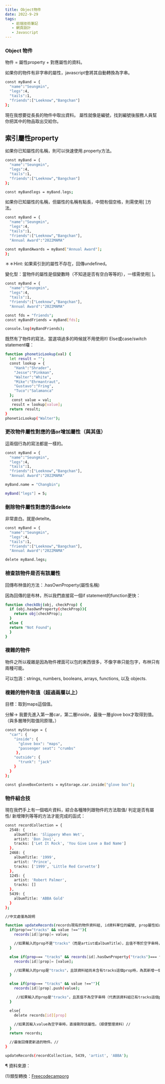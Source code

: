 ```yaml
---
title: Object物件
date: 2022-9-29
tags: 
   - 前端技術筆記
   - 網頁設計
   - Javascript
---
```


### Object 物件

物件 = 屬性property + 對應屬性的資料。

如果你的物件有非字串的屬性，javascript會將其自動轉換為字串。

``` bash
const myBand = {
  "name":"Seungmin",
  "legs":4,
  "tails":1,
  "friends":["Leeknow","Bangchan"]
};
```
現在我想要從長長的物件中取出資料。
屬性就像是編號，找到編號後服務人員幫你把其中的物品取出交給你。

## 索引屬性property

如果你已知屬性的名稱，則可以快速使用.property方法。

``` bash
const myBand = {
  "name":"Seungmin",
  "legs":4,
  "tails":1,
  "friends":["Leeknow","Bangchan"]
};

const myBandlegs = myBand.legs;
```
如果你已知屬性的名稱，但屬性的名稱有點長，中間有個空格，則需使用[ ]方法。

``` bash
const myBand = {
  "name":"Seungmin",
  "legs":4,
  "tails":1,
  "friends":["Leeknow","Bangchan"],
  "Annual Award":"2022MAMA"

const myBandAwards = myBand["Annual Award"];
};
```

＊＊Hint: 如果索引到的屬性不存在，回傳undefined。

變化型：當物件的屬性是個變數時（不知道是否有空白等等的），一樣需使用[ ]。

``` bash
const myBand = {
  "name":"Seungmin",
  "legs":4,
  "tails":1,
  "friends":["Leeknow","Bangchan"],
  "Annual Award":"2022MAMA"

const fds = "friends";
const myBandFriends = myBand[fds];

console.log(myBandFriends);
```

既然有了物件的寫法，當選項過多的時候就不用使用If/ Else或case/switch statement囉：

``` bash
function phoneticLookup(val) {
  let result = "";
  const lookup = {
    "Hank":"Shrader",
    "Jesse":"Pinkman",
    "Walter":"White",
    "Mike":"Ehrmantraut",
    "Gustavo":"Fring",
    "Tuco":"Salamanca"
  };
   const value = val;
   result = lookup[value];
  return result;
}
phoneticLookup("Walter");
```

### 更改物件屬性對應的值or增加屬性（與其值）

這兩個行為的寫法都是一樣的。

``` bash
const myBand = {
  "name":"Seungmin",
  "legs":4,
  "tails":1,
  "friends":["Leeknow","Bangchan"],
  "Annual Award":"2022MAMA"

myBand.name = "Changbin";

myBand["legs"] = 5;
```

### 刪除物件屬性對應的值delete

非常直白。就是detelte。

``` bash
const myBand = {
  "name":"Seungmin",
  "legs":4,
  "tails":1,
  "friends":["Leeknow","Bangchan"],
  "Annual Award":"2022MAMA"

delete myBand.legs;
```

### 檢查該物件是否有該屬性

回傳布林值的方法：.hasOwnProperty(屬性名稱)

因為回傳的是布林，所以我們直接寫一個if statement的function更快：

``` bash
function checkObj(obj, checkProp) {
  if (obj.hasOwnProperty(checkProp)){
    return obj[checkProp];
  }
  else {
  return "Not Found";
  }
}
```

### 複雜的物件

物件之所以複雜是因為物件裡面可以包的東西很多，不像字串只能包字，布林只有兩種可能。

可以包涵：strings, numbers, booleans, arrays, functions, 以及 objects.

### 複雜的物件取值（超過兩層以上）

目標：取到maps這個值。

分解-> 我要先進入第一層car，第二層inside，最後一層glove box才取得到值。（與多層陣列取值同原理。）

``` bash
const myStorage = {
  "car": {
    "inside": {
      "glove box": "maps",
      "passenger seat": "crumbs"
     },
    "outside": {
      "trunk": "jack"
    }
  }
};

const gloveBoxContents = myStorage.car.inside["glove box"];
```
### 物件組合技

現在我們手上有一個唱片資料，綜合各種陣列跟物件的方法取值/ 判定是否有屬性/ 新增陣列等等的方法才能完成的函式：



``` bash
const recordCollection = {
  2548: {
    albumTitle: 'Slippery When Wet',
    artist: 'Bon Jovi',
    tracks: ['Let It Rock', 'You Give Love a Bad Name']
  },
  2468: {
    albumTitle: '1999',
    artist: 'Prince',
    tracks: ['1999', 'Little Red Corvette']
  },
  1245: {
    artist: 'Robert Palmer',
    tracks: []
  },
  5439: {
    albumTitle: 'ABBA Gold'
  }
};

//中文處僅為說明

function updateRecords(records現有的物件資料組, id資料單位的編號, prop屬性如artist/tracks和albumTitle, value屬性資料組的值) {
  if(prop!=="tracks" && value !==""){
    records[id][prop]= value;

    //如果輸入的prop不是"tracks"（而是artist或albumTitle），且值不等於空字串時，用輸入的value覆蓋掉資料原本的值。//
  }

  else if(prop=== "tracks" && records[id].hasOwnProperty("tracks")=== false){
    records[id][prop]= [value];

    //如果輸入的prop是"tracks"，且該資料組尚未含有tracks這個prop時，為其新增一個名為tracks的陣列並把輸入的value送進去。//
  }

  else if(prop=== "tracks" && value !==""){
    records[id][prop].push(value);

     //如果輸入的prop是"tracks"，且其值不為空字串時（代表該資料組已有tracks這個prop），從陣列的最尾端推輸入的value進去。//
  }

  else{
    delete records[id][prop]

    //如果其輸入value為空字串時，直接刪除該屬性。（順便整理資料）//
  }
  return records;

  //最後回傳更新過的物件。//
}

updateRecords(recordCollection, 5439, 'artist', 'ABBA');
```
¶ 資料來源：

(1)類型轉換：[Freecodecamporg](htt)